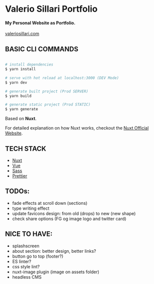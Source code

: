 # Valerio Sillari Portfolio

#### My Personal Website as Portfolio.

[valeriosillari.com](https://valeriosillari.com/)

## BASIC CLI COMMANDS

```bash

# install dependencies
$ yarn install

# serve with hot reload at localhost:3000 (DEV Mode)
$ yarn dev

# generate built project (Prod SERVER)
$ yarn build

# generate static project (Prod STATIC)
$ yarn generate

```

Based on **Nuxt**.

For detailed explanation on how Nuxt works, checkout the [Nuxt Official Website](https://nuxt.com/).

## TECH STACK

-   [Nuxt](https://nuxt.com/)
-   [Vue](https://vuejs.org/)
-   [Sass](https://sass-lang.com/)
-   [Prettier](https://prettier.io/)

## TODOs:

-   fade effects at scroll down (sections)
-   type writing effect
-   update favicons design: from old (drops) to new (new shape)
-   check share options (FG og image logo and twitter card)

## NICE TO HAVE:

-   splashscreen
-   about section: better design, better links?
-   button go to top (footer?)
-   ES linter?
-   css style lint?
-   nuxt-image plugin (image on assets folder)
-   headless CMS
